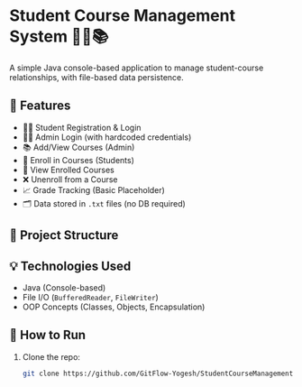 # Student Course Management System 🧑‍🎓📚

A simple Java console-based application to manage student-course relationships, with file-based data persistence.

## 🔧 Features

- 👨‍🎓 Student Registration & Login
- 🧑‍🏫 Admin Login (with hardcoded credentials)
- 📚 Add/View Courses (Admin)
- 📝 Enroll in Courses (Students)
- 📄 View Enrolled Courses
- ❌ Unenroll from a Course
- 📈 Grade Tracking (Basic Placeholder)
- 🗂️ Data stored in `.txt` files (no DB required)

## 📁 Project Structure


## 💡 Technologies Used

- Java (Console-based)
- File I/O (`BufferedReader`, `FileWriter`)
- OOP Concepts (Classes, Objects, Encapsulation)

## 🚀 How to Run

1. Clone the repo:
   ```bash
   git clone https://github.com/GitFlow-Yogesh/StudentCourseManagement.git
